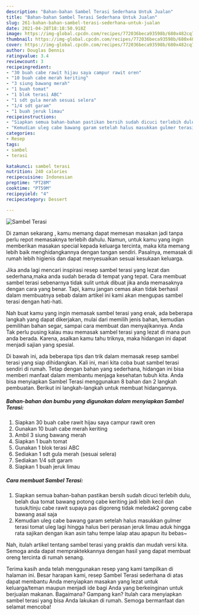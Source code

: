 ```yaml
---
description: "Bahan-bahan Sambel Terasi Sederhana Untuk Jualan"
title: "Bahan-bahan Sambel Terasi Sederhana Untuk Jualan"
slug: 261-bahan-bahan-sambel-terasi-sederhana-untuk-jualan
date: 2021-04-28T18:18:50.918Z
image: https://img-global.cpcdn.com/recipes/772036beca93598b/680x482cq70/sambel-terasi-foto-resep-utama.jpg
thumbnail: https://img-global.cpcdn.com/recipes/772036beca93598b/680x482cq70/sambel-terasi-foto-resep-utama.jpg
cover: https://img-global.cpcdn.com/recipes/772036beca93598b/680x482cq70/sambel-terasi-foto-resep-utama.jpg
author: Douglas Dennis
ratingvalue: 3.4
reviewcount: 3
recipeingredient:
- "30 buah cabe rawit hijau saya campur rawit oren"
- "10 buah cabe merah keriting"
- "3 siung bawang merah"
- "1 buah tomat"
- "1 blok terasi ABC"
- "1 sdt gula merah sesuai selera"
- "1/4 sdt garam"
- "1 buah jeruk limau"
recipeinstructions:
- "Siapkan semua bahan-bahan pastikan bersih sudah dicuci terlebih dulu, belah dua tomat bawang potong cabe keriting jadi lebih kecil dan tusuk/tinju cabe rawit supaya pas digoreng tidak meledak2 goreng cabe bawang asal saja"
- "Kemudian uleg cabe bawang garam setelah halus masukkan gulmer terasi tomat uleg lagi hingga halus beri perasan jeruk limau aduk hingga rata sajikan dengan ikan asin tahu tempe lalap atau apapun itu bebas~"
categories:
- Resep
tags:
- sambel
- terasi

katakunci: sambel terasi 
nutrition: 240 calories
recipecuisine: Indonesian
preptime: "PT28M"
cooktime: "PT59M"
recipeyield: "4"
recipecategory: Dessert

---
```



![Sambel Terasi](https://img-global.cpcdn.com/recipes/772036beca93598b/680x482cq70/sambel-terasi-foto-resep-utama.jpg)

Di zaman  sekarang , kamu memang dapat memesan masakan jadi tanpa perlu repot memasaknya terlebih dahulu. Namun, untuk kamu yang ingin memberikan masakan special kepada keluarga tercinta, maka kita memang lebih baik menghidangkannya dengan tangan sendiri. Pasalnya, memasak di rumah lebih higienis dan dapat menyesuaikan sesuai kesukaan keluarga.

Jika anda lagi mencari inspirasi resep sambel terasi yang lezat dan sederhana,maka anda sudah berada di tempat yang tepat. Cara membuat sambel terasi  sebenarnya tidak sulit untuk dibuat jika anda memasaknya dengan cara yang benar. Tapi, kamu jangan cemas akan tidak berhasil dalam membuatnya 
sebab dalam artikel ini kami akan mengupas sambel terasi dengan hati-hati.  



Nah buat kamu yang ingin memasak sambel terasi yang enak, ada beberapa langkah yang dapat dikerjakan, mulai dari memilih jenis bahan, kemudian pemilihan bahan segar, sampai cara membuat dan menyajikannya. Anda Tak perlu pusing kalau mau memasak sambel terasi yang lezat di mana pun anda berada. Karena, asalkan kamu  tahu triknya, maka hidangan ini dapat menjadi sajian yang spesial.

Di bawah ini, ada beberapa tips dan trik dalam memasak resep sambel terasi yang siap dihidangkan. Kali ini, mari kita coba buat sambel terasi sendiri di rumah. Tetap dengan bahan yang sederhana, hidangan ini bisa memberi manfaat dalam membantu menjaga kesehatan tubuh kita. Anda bisa menyiapkan Sambel Terasi menggunakan 8 bahan dan 2 langkah pembuatan. Berikut ini langkah-langkah untuk membuat hidangannya.

<!--inarticleads1-->

##### Bahan-bahan dan bumbu yang digunakan dalam menyiapkan Sambel Terasi:

1. Siapkan 30 buah cabe rawit hijau saya campur rawit oren
1. Gunakan 10 buah cabe merah keriting
1. Ambil 3 siung bawang merah
1. Siapkan 1 buah tomat
1. Gunakan 1 blok terasi ABC
1. Sediakan 1 sdt gula merah (sesuai selera)
1. Sediakan 1/4 sdt garam
1. Siapkan 1 buah jeruk limau




<!--inarticleads2-->

##### Cara membuat Sambel Terasi:

1. Siapkan semua bahan-bahan pastikan bersih sudah dicuci terlebih dulu, belah dua tomat bawang potong cabe keriting jadi lebih kecil dan tusuk/tinju cabe rawit supaya pas digoreng tidak meledak2 goreng cabe bawang asal saja
1. Kemudian uleg cabe bawang garam setelah halus masukkan gulmer terasi tomat uleg lagi hingga halus beri perasan jeruk limau aduk hingga rata sajikan dengan ikan asin tahu tempe lalap atau apapun itu bebas~




Nah, itulah artikel tentang  sambel terasi  yang praktis dan mudah versi kita. Semoga anda dapat mempraktekkannya dengan hasil yang dapat membuat oreng tercinta di rumah senang. 

Terima kasih anda telah menggunakan resep yang kami tampilkan di halaman ini. Besar harapan kami, resep  Sambel Terasi sederhana di atas dapat membantu Anda menyiapkan masakan yang lezat untuk keluarga/teman maupun menjadi ide bagi Anda yang berkeinginan untuk berjualan makanan. Bagaimana? Gampang kan? Itulah cara menyiapkan sambel terasi yang bisa Anda lakukan di rumah. Semoga bermanfaat dan selamat mencoba!

